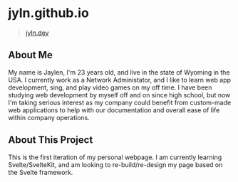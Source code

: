 # jyln.github.io 
> [jyln.dev](https://jyln.dev)

## About Me
My name is Jaylen, I'm 23 years old, and live in the state of Wyoming in the USA. I currently work as a Network Administator, and I like to learn web app development, sing, and play video games on my off time.
I have been studying web development by myself off and on since high school, but now I'm taking serious interest as my company could benefit from custom-made web applications to help with our documentation and overall ease of life within company operations.

## About This Project
This is the first iteration of my personal webpage. 
I am currently learning Svelte/SvelteKit, and am looking to re-build/re-design my page based on the Svelte framework.
